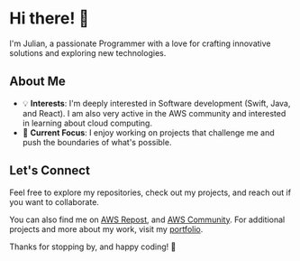 
# Hi there! 👋

I'm Julian, a passionate Programmer with a love for crafting innovative solutions and exploring new technologies.

## About Me

- 💡 **Interests**: I'm deeply interested in Software development (Swift, Java, and React). I am also very active in the AWS community and interested in learning about cloud computing.
- 🌟 **Current Focus**: I enjoy working on projects that challenge me and push the boundaries of what's possible.

## Let's Connect

Feel free to explore my repositories, check out my projects, and reach out if you want to collaborate.

You can also find me on [AWS Repost](https://aws.amazon.com/), and [AWS Community](https://aws.amazon.com/community/). For additional projects and more about my work, visit my [portfolio](https://portfolio-phi-gray-38.vercel.app/).

Thanks for stopping by, and happy coding! 🚀
